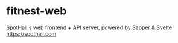 # fitnest-web
 
SpotHall's web frontend + API server, powered by Sapper & Svelte https://spothall.com
